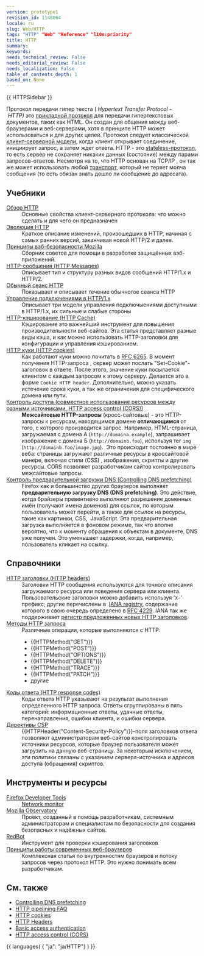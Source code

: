 ```yaml
---
version: prototype1
revision_id: 1148064
locale: ru
slug: Web/HTTP
tags: "HTTP" "Web" "Reference" "l10n:priority"
title: HTTP
summary: 
keywords: 
needs_technical_review: False
needs_editorial_review: False
needs_localization: False
table_of_contents_depth: 1
based_on: None
---
```

<p>{{ HTTPSidebar }}</p>

<p class="summary">Протокол передачи гипер текста (&nbsp;<dfn>Hypertext Transfer Protocol -&nbsp;HTTP)</dfn>&nbsp;это <a href="https://ru.wikipedia.org/wiki/%D0%9F%D1%80%D0%BE%D1%82%D0%BE%D0%BA%D0%BE%D0%BB%D1%8B_%D0%BF%D1%80%D0%B8%D0%BA%D0%BB%D0%B0%D0%B4%D0%BD%D0%BE%D0%B3%D0%BE_%D1%83%D1%80%D0%BE%D0%B2%D0%BD%D1%8F">прикладной протокол</a> для передачи гипертекстовых документов, таких как HTML. Он создан для общения между веб-браузерами и веб-серверами, хотя в принципе HTTP может использоваться и для других целей. Протокол следует классической <a href="https://ru.wikipedia.org/wiki/%D0%9A%D0%BB%D0%B8%D0%B5%D0%BD%D1%82-%D1%81%D0%B5%D1%80%D0%B2%D0%B5%D1%80">клиент-серверной модели</a>, когда клиент открывает соединение, инициирует запрос, а затем ждет ответа. HTTP - это&nbsp;<a href="http://en.wikipedia.org/wiki/Stateless_protocol" title="http://en.wikipedia.org/wiki/Stateless_protocol">stateless-протокол</a>, то есть сервер не сохраняет никаких данных (состояние) между парами запросов-ответов. Несмотря на то, что HTTP основан на TCP/IP , он так же может использовать любой <a href="http://en.wikipedia.org/wiki/Transport_Layer">транспорт</a>, который не теряет молча сообщения (то есть обязан знать дошло ли сообщение до адресата).&nbsp;</p>

<div class="column-container">
<div class="column-half">
<h2 class="Documentation" id="Documentation" name="Documentation">Учебники</h2>

<dl>
 <dt><a href="/en-US/docs/Web/HTTP/Overview">Обзор HTTP</a></dt>
 <dd>Основные свойства клиент-серверного протокола: что можно сделать и для чего он предназначен</dd>
 <dt><a href="/en-US/docs/Web/HTTP/Basics_of_HTTP/Evolution_of_HTTP">Эволюция HTTP</a></dt>
 <dd>Краткое описание изменений, произошедших в HTTP, начиная с самых ранних версий, заканчивая новой HTTP/2 и далее.</dd>
 <dt><a href="https://wiki.mozilla.org/Security/Guidelines/Web_Security">Принципы вэб-безопасности Mozilla</a></dt>
 <dd>Сборник советов для помощи в разработке защищённых вэб-приложений.</dd>
 <dt><a href="/en-US/docs/Web/HTTP/Messages">HTTP-сообщения (HTTP Messages)</a></dt>
 <dd>Описывает тип и структуру разных видов сообщений HTTP/1.x и HTTP/2.</dd>
 <dt><a href="/en-US/docs/Web/HTTP/Session">Обычный сеанс HTTP</a></dt>
 <dd>Показывает и описывает течение обычногое сеанса HTTP</dd>
 <dt><a href="/en-US/docs/Web/HTTP/Connection_management_in_HTTP_1.x">Управление подключениями в HTTP/1.x</a></dt>
 <dd>Описывает три модели управления подключыениями доступными в HTTP/1.x, их сильные и слабые стороны</dd>
 <dt><a href="/en-US/docs/Web/HTTP/Caching">HTTP-кэширование (HTTP Cache)</a></dt>
 <dd>Кэширование это важнейший инструмент для повышения производительности веб-сайтов. Эта статья представляет разные виды кэша, и как можно использовать HTTP-заголовки для конфигурации и управления кэшированием.</dd>
 <dt><a href="/en-US/docs/Web/HTTP/Cookies">HTTP куки (HTTP cookies)</a></dt>
 <dd>Как работают куки можно почитать в <a href="https://tools.ietf.org/html/rfc6265">RFC 6265</a>. В момент получения HTTP-запроса , сервер может послать "Set-Cookie"-заголовок в ответе. После этого, значение куки посылается клиентом с каждым запросом к этому серверу. Делается это в форме <code>Cookie HTTP header</code>. Дополнительно, можно указать истечение срока куки, а так же ограничения для специфического домена или пути.</dd>
 <dt><a href="/en-US/docs/Web/HTTP/Access_control_CORS">Контроль доступа (совместное использование ресурсов между разными источниками, HTTP access control (CORS))</a></dt>
 <dd><strong>Межсайтовые HTTP-запросы</strong> (кросс-сайтовые) - это HTTP-запросы к ресурсам, находящимся домене <strong>отличающимся </strong>от того, с которого производится запрос. Например, HTML-страница, загружаемая с домена А (<code>http://domaina.example</code>), запрашивает изображение с домена Б (<code>http://domainb.foo</code>), используя тег&nbsp;<code>img</code> (<code>http://domainb.foo/image.jpg</code>). &nbsp;Это происходит постоянно в мире веба: страницы загружают различные ресурсы в кроссайтовой манере, включая стили (CSS) , изображения, скрипты и другие ресурсы. CORS позволяет разработчикам сайтов контролировать межсайтовые запросы.</dd>
 <dt><a href="/en-US/docs/Web/HTTP/Controlling_DNS_prefetching">Контроль предварительной загрузки DNS (Controlling DNS prefetching)</a></dt>
 <dd>Firefox как и большинство других браузеров выполняет <strong>предварительную загрузку DNS (DNS&nbsp;prefetching)</strong>. Это действие, когда брайзеры превентивно выполняют разрешение доменных имён (получают имена доменов) для ссылок, по которым пользователь может перейти, а также для ссылок на ресурсы, такие как картинки, CSS,&nbsp; JavaScript. Эта предварительная загрузка выполняется в фоновом режиме, так что вполне вероятно, что к моменту обращения к объектам в документе, DNS уже получен. Это уменьшает задержки, когда, например, пользователь кликает на ссылку.</dd>
</dl>
</div>

<div class="column-half">
<h2 id="Справочники">Справочники</h2>

<dl>
 <dt><a href="/en-US/docs/HTTP/Headers" title="/en-US/docs/HTTP/Headers">HTTP заголовки (HTTP headers)</a></dt>
 <dd>Заголовки HTTP сообщения используются для точного описания загружаемого ресурса или поведения сервера или клиента. Пользовательские заголовки можно добавить используя&nbsp;'<code>X-</code>' префикс; другие перечислены в &nbsp;<a class="external" href="http://www.iana.org/assignments/message-headers/perm-headers.html" title="http://www.iana.org/assignments/message-headers/perm-headers.html">IANA registry</a>, содержание которого в свою очередь определено в&nbsp;<a class="external" href="http://tools.ietf.org/html/rfc4229" title="http://tools.ietf.org/html/rfc4229">RFC 4229</a>. IANA так же поддерживает&nbsp;<a class="external" href="http://www.iana.org/assignments/message-headers/prov-headers.html" title="http://www.iana.org/assignments/message-headers/prov-headers.html">регистр предложенных новых HTTP заголовков</a>.</dd>
 <dt><a href="/en-US/docs/Web/HTTP/Methods">Методы HTTP запроса</a></dt>
 <dd>Различные операции, которые выполняются с HTTP:
 <ul>
  <li>{{HTTPMethod("GET")}}</li>
  <li>{{HTTPMethod("POST")}}</li>
  <li>{{HTTPMethod("OPTIONS")}}</li>
  <li>{{HTTPMethod("DELETE")}}</li>
  <li>{{HTTPMethod("TRACE")}}</li>
  <li>{{HTTPMethod("PATCH")}}</li>
  <li>другие</li>
 </ul>
 <span style="display:none">&nbsp;</span><span style="display:none"> </span></dd>
 <dt><a href="/en-US/docs/Web/HTTP/Status">Коды ответа (HTTP response codes)</a></dt>
 <dd>Коды ответа HTTP указывают на результат выполнения определенного&nbsp;HTTP запроса. Ответы сгруппированы в пять категорий: информационные ответы, удачные ответы, перенаправления, ошибки клиента, и ошибки сервера.</dd>
 <dt><a href="/en-US/docs/Web/HTTP/Headers/Content-Security-Policy">Директивы CSP</a></dt>
 <dd>{{HTTPHeader("Content-Security-Policy")}}-поля заголовков ответа позволяют администраторам веб-сайтов констролировать источники ресурсов, которые браузер пользователя может загрузить на данную веб-страницу. За некоторым исключением, эти политики связаны с указанием сервера-источника и адресов доступа (обращения) скриптов.</dd>
</dl>
</div>
</div>

<h2 id="Инструменты_и_ресурсы">Инструменты и ресурсы</h2>

<dl>
 <dt><a href="/ru/docs/Tools">Firefox Developer Tools</a></dt>
 <dd><a href="/ru/docs/Tools/Network_Monitor">Network monitor</a></dd>
 <dt><a href="https://observatory.mozilla.org/">Mozilla Observatory</a></dt>
 <dd>Проект, созданный в помощь разработчикам, системным администраторам и специалистам по безопасности для создания безопасных и надёжных сайтов.</dd>
 <dt><a href="https://redbot.org/">RedBot</a></dt>
 <dd>Инструмент для проверки кэширования заголовков</dd>
 <dt><a href="http://www.html5rocks.com/ru/tutorials/internals/howbrowserswork/">Принципы работы современных веб-браузеров</a></dt>
 <dd>Комплексная статья по внутренностям браузеров и потоку запросов через протокол HTTP. Это нужно понимать всем разработчикам.</dd>
</dl>

<h2 class="Community" id="Community" name="Community">См. также</h2>

<ul>
 <li><a href="/En/Controlling_DNS_prefetching" title="En/Controlling DNS prefetching">Controlling DNS&nbsp;prefetching</a></li>
 <li><a href="/en/HTTP_Pipelining_FAQ" title="https://developer.mozilla.org/en/HTTP_Pipelining_FAQ">HTTP pipelining FAQ</a></li>
 <li><a href="/en/Web_Development/HTTP_cookies" title="HTTP cookies">HTTP cookies</a></li>
 <li><a href="/en-US/docs/HTTP/Headers" title="/en-US/docs/HTTP/Headers">HTTP Headers</a></li>
 <li><a href="/en-US/docs/HTTP/Basic_access_authentication" title="/en-US/docs/HTTP/Basic_access_authentication">Basic access authentication</a></li>
 <li><a href="/en-US/docs/HTTP/Access_control_CORS" title="/en-US/docs/HTTP/Access_control_CORS">HTTP access control (CORS)</a></li>
</ul>

<p>{{ languages( { "ja": "ja/HTTP"} ) }}</p>

